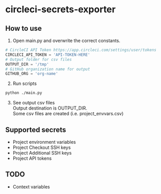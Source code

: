 # circleci-secrets-exporter

## How to use
1. Open main.py and overwrite the correct constants.
```python
# CircleCI API Token https://app.circleci.com/settings/user/tokens
CIRCLECI_API_TOKEN = 'API-TOKEN-HERE'
# Output folder for csv files
OUTPUT_DIR = '/tmp'
# GitHub organization name for output
GITHUB_ORG = 'org-name'
```

2. Run scripts
```sh
python ./main.py
```
3. See output csv files  
Output destination is OUTPUT_DIR.  
Some csv files are created (i.e. project_envvars.csv)



## Supported secrets
- Project environment variables
- Project Checkout SSH keys
- Project Additional SSH keys
- Project API tokens

## TODO
- Context variables

